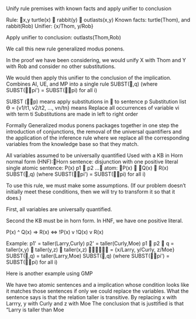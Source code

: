 ﻿Unify rule premises with known facts and apply unifier to conclusion

Rule:  x,y turtle(x)  rabbit(y)  outlasts(x,y)
Known facts:	turtle(Thom), and rabbit(Rob)
Unifier:	{x/Thom, y/Rob}

Apply unifier to conclusion: outlasts(Thom,Rob)

We call this new rule generalized modus ponens.

In the proof we have been considering, we would unify X with Thom and  Y with Rob and consider no other substitutions.

We would then apply this unifier to the conclusion of the implication.
Combines AI, UE, and MP into a single rule
SUBST(,q)
(where SUBST(pi') = SUBST(pi) for all i)

SUBST (p) means apply substitutions in  to sentence p
Substitution list Ө = {v1/t1, v2/t2, …, vn/tn} means
Replace all occurrences of variable vi with term ti
Substitutions are made in left to right order

Formally Generalized modus ponens packages together in one step the introduction of conjunctions, the removal of the universal quantifiers and the application of the inference rule where we replace all the corresponding variables from the knowledge base so that they match.

All variables assumed to be universally quantified
Used with a KB in Horn normal form (HNF):Horn sentence: disjunction with one positive literal
single atomic sentence:      P(x)
 p1  p2 … atom:    P(x)  Q(x)  R(x)
SUBST(,q)
(where SUBST(pi') = SUBST(pi) for all i)


To use this rule, we must make some assumptions. (If our problem doesn’t initially meet these conditions, then we will try to transform it so that it does.)
 
  First, all variables are universally quantified.
 
  Second the KB must be in horn form.
  In HNF, we have one positive literal.

P(x) ^ Q(x) => R(x)   <=>   !P(x) v !Q(x) v R(x)

Example:
p1'                 = taller(Larry,Curly)
p2' 	   = taller(Curly,Moe)
p1  p2  q    = taller(x,y)  taller(y,z)  taller(x,z)
 = {x/Larry, y/Curly, z/Moe}
SUBST(,q) = taller(Larry,Moe)
SUBST(,q)
(where SUBST(pi') = SUBST(pi) for all i)


Here is another example using GMP

We have two atomic sentences and a implication whose condition looks like it matches those sentences if only we could replace the variables.
What the sentence says is that the relation taller is transitive.
By replacing x with Larrry, y with Curly and z with Moe
The conclusion that is justtified is that “Larry is taller than Moe
